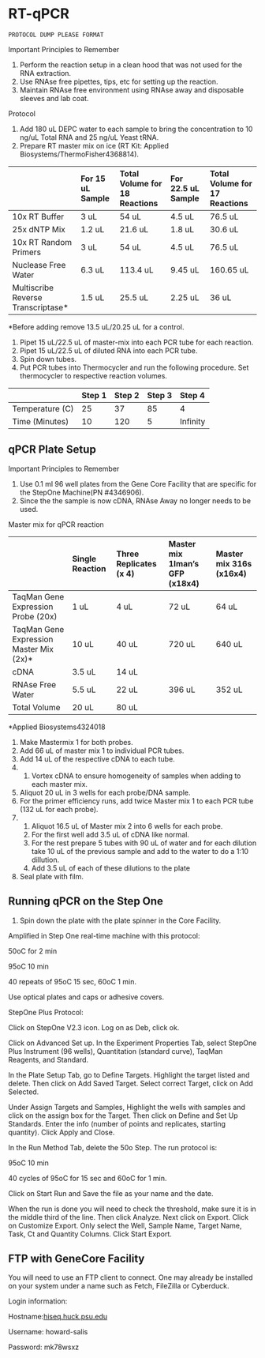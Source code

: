 # RT-qPCR

`PROTOCOL DUMP PLEASE FORMAT`

Important Principles to Remember

1. Perform the reaction setup in a clean hood that was not used for the RNA extraction.
2. Use RNAse free pipettes, tips, etc for setting up the reaction.
3. Maintain RNAse free environment using RNAse away and disposable sleeves and lab coat.

Protocol

1. Add 180 uL DEPC water to each sample to bring the concentration to 10 ng/uL Total RNA and 25 ng/uL Yeast tRNA.
2. Prepare RT master mix on ice \(RT Kit: Applied Biosystems/ThermoFisher4368814\).

|  | For 15 uL Sample | Total Volume for 18 Reactions | For 22.5 uL Sample | Total Volume for 17 Reactions |
| :--- | :--- | :--- | :--- | :--- |
| 10x RT Buffer | 3 uL | 54 uL | 4.5 uL | 76.5 uL |
| 25x dNTP Mix | 1.2 uL | 21.6 uL | 1.8 uL | 30.6 uL |
| 10x RT Random Primers | 3 uL | 54 uL | 4.5 uL | 76.5 uL |
| Nuclease Free Water | 6.3 uL | 113.4 uL | 9.45 uL | 160.65 uL |
| Multiscribe Reverse Transcriptase\* | 1.5 uL | 25.5 uL | 2.25 uL | 36 uL |

\*Before adding remove 13.5 uL/20.25 uL for a control.

1. Pipet 15 uL/22.5 uL of master-mix into each PCR tube for each reaction.
2. Pipet 15 uL/22.5 uL of diluted RNA into each PCR tube.
3. Spin down tubes.
4. Put PCR tubes into Thermocycler and run the following procedure. Set thermocycler to respective reaction volumes.

|  | Step 1 | Step 2 | Step 3 | Step 4 |
| :--- | :--- | :--- | :--- | :--- |
| Temperature \(C\) | 25 | 37 | 85 | 4 |
| Time \(Minutes\) | 10 | 120 | 5 | Infinity |

## qPCR Plate Setup

Important Principles to Remember

1. Use 0.1 ml 96 well plates from the Gene Core Facility that are specific for the StepOne Machine\(PN \#4346906\).
2. Since the the sample is now cDNA, RNAse Away no longer needs to be used.

Master mix for qPCR reaction

|  | Single Reaction | Three Replicates \(x 4\) | Master mix 1Iman’s GFP \(x18x4\) | Master mix 316s \(x16x4\) |
| :--- | :--- | :--- | :--- | :--- |
| TaqMan Gene Expression Probe \(20x\) | 1 uL | 4 uL | 72 uL | 64 uL |
| TaqMan Gene Expression Master Mix \(2x\)\* | 10 uL | 40 uL | 720 uL | 640 uL |
| cDNA | 3.5 uL | 14 uL |  |  |
| RNAse Free Water | 5.5 uL | 22 uL | 396 uL | 352 uL |
| Total Volume | 20 uL | 80 uL |  |  |

\*Applied Biosystems4324018

1. Make Mastermix 1 for both probes.
2. Add 66 uL of master mix 1 to individual PCR tubes.
3. Add 14 uL of the respective cDNA to each tube.
4. 1. Vortex cDNA to ensure homogeneity of samples when adding to each master mix.
5. Aliquot 20 uL in 3 wells for each probe/DNA sample.
6. For the primer efficiency runs, add twice Master mix 1 to each PCR tube \(132 uL for each probe\).
7. 1. Aliquot 16.5 uL of Master mix 2 into 6 wells for each probe.
   2. For the first well add 3.5 uL of cDNA like normal.
   3. For the rest prepare 5 tubes with 90 uL of water and for each dilution take 10 uL of the previous sample and add to the water to do a 1:10 dillution.
   4. Add 3.5 uL of each of these dilutions to the plate
8. Seal plate with film.

## Running qPCR on the Step One

1. Spin down the plate with the plate spinner in the Core Facility.

Amplified in Step One real-time machine with this protocol:

50oC for 2 min

95oC 10 min

40 repeats of 95oC 15 sec, 60oC 1 min.

Use optical plates and caps or adhesive covers.

StepOne Plus Protocol:

Click on StepOne V2.3 icon. Log on as Deb, click ok.

Click on Advanced Set up. In the Experiment Properties Tab, select StepOne Plus Instrument \(96 wells\), Quantitation \(standard curve\), TaqMan Reagents, and Standard.

In the Plate Setup Tab, go to Define Targets. Highlight the target listed and delete. Then click on Add Saved Target. Select correct Target, click on Add Selected.

Under Assign Targets and Samples, Highlight the wells with samples and click on the assign box for the Target. Then click on Define and Set Up Standards. Enter the info \(number of points and replicates, starting quantity\). Click Apply and Close.

In the Run Method Tab, delete the 50o Step. The run protocol is:

95oC 10 min

40 cycles of 95oC for 15 sec and 60oC for 1 min.

Click on Start Run and Save the file as your name and the date.

When the run is done you will need to check the threshold, make sure it is in the middle third of the line. Then click Analyze. Next click on Export. Click on Customize Export. Only select the Well, Sample Name, Target Name, Task, Ct and Quantity Columns. Click Start Export.

## FTP with GeneCore Facility

You will need to use an FTP client to connect. One may already be installed on your system under a name such as Fetch, FileZilla or Cyberduck.

Login information:

Hostname:[hiseq.huck.psu.edu](http://hiseq.huck.psu.edu/)

Username: howard-salis

Password: mk78wsxz

